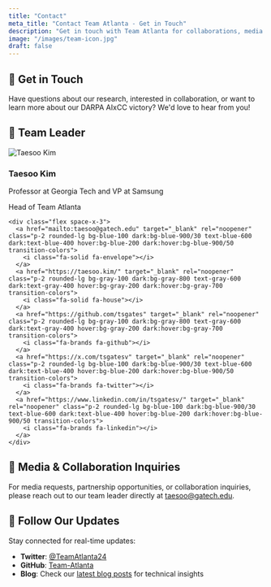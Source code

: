 ```yaml
---
title: "Contact"
meta_title: "Contact Team Atlanta - Get in Touch"
description: "Get in touch with Team Atlanta for collaborations, media inquiries, or questions about our DARPA AIxCC victory and AI cybersecurity research."
image: "/images/team-icon.jpg"
draft: false
---
```


## 📧 Get in Touch

Have questions about our research, interested in collaboration, or want to learn more about our DARPA AIxCC victory? We'd love to hear from you!

## 👤 Team Leader

<div class="glass-card p-6 border border-gray-200/20 dark:border-gray-700/30 max-w-md mx-auto mb-8">
  <div class="flex flex-col items-center text-center">
    <img src="/images/taesoo-kim.png" alt="Taesoo Kim" class="w-24 h-24 rounded-full mb-4" />
    <h3 class="text-xl font-bold text-gray-900 dark:text-white mb-2">Taesoo Kim</h3>
    <p class="text-gray-600 dark:text-gray-300 mb-2">Professor at Georgia Tech and VP at Samsung</p>
    <p class="text-sm text-gray-500 dark:text-gray-400 mb-4">Head of Team Atlanta</p>
    
    <div class="flex space-x-3">
      <a href="mailto:taesoo@gatech.edu" target="_blank" rel="noopener" class="p-2 rounded-lg bg-blue-100 dark:bg-blue-900/30 text-blue-600 dark:text-blue-400 hover:bg-blue-200 dark:hover:bg-blue-900/50 transition-colors">
        <i class="fa-solid fa-envelope"></i>
      </a>
      <a href="https://taesoo.kim/" target="_blank" rel="noopener" class="p-2 rounded-lg bg-gray-100 dark:bg-gray-800 text-gray-600 dark:text-gray-400 hover:bg-gray-200 dark:hover:bg-gray-700 transition-colors">
        <i class="fa-solid fa-house"></i>
      </a>
      <a href="https://github.com/tsgates" target="_blank" rel="noopener" class="p-2 rounded-lg bg-gray-100 dark:bg-gray-800 text-gray-600 dark:text-gray-400 hover:bg-gray-200 dark:hover:bg-gray-700 transition-colors">
        <i class="fa-brands fa-github"></i>
      </a>
      <a href="https://x.com/tsgatesv" target="_blank" rel="noopener" class="p-2 rounded-lg bg-blue-100 dark:bg-blue-900/30 text-blue-600 dark:text-blue-400 hover:bg-blue-200 dark:hover:bg-blue-900/50 transition-colors">
        <i class="fa-brands fa-twitter"></i>
      </a>
      <a href="https://www.linkedin.com/in/tsgatesv/" target="_blank" rel="noopener" class="p-2 rounded-lg bg-blue-100 dark:bg-blue-900/30 text-blue-600 dark:text-blue-400 hover:bg-blue-200 dark:hover:bg-blue-900/50 transition-colors">
        <i class="fa-brands fa-linkedin"></i>
      </a>
    </div>
  </div>
</div>

## 📧 Media & Collaboration Inquiries

For media requests, partnership opportunities, or collaboration inquiries, please reach out to our team leader directly at [taesoo@gatech.edu](mailto:taesoo@gatech.edu).

## 📱 Follow Our Updates

Stay connected for real-time updates:
- **Twitter**: [@TeamAtlanta24](https://x.com/TeamAtlanta24)
- **GitHub**: [Team-Atlanta](https://github.com/Team-Atlanta/)
- **Blog**: Check our [latest blog posts](/blog/) for technical insights
